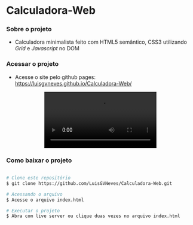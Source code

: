 # Calculadora-Web

### Sobre o projeto
- Calculadora minimalista feito com HTML5 semântico, CSS3 utilizando *Grid* e *Javascript* no DOM

### Acessar o projeto
- Acesse o site pelo github pages: https://luisgvneves.github.io/Calculadora-Web/

<div align="center">
  <video src="https://user-images.githubusercontent.com/99727468/218651603-d2a50e0d-48bd-4133-8a8c-7e7c53e113ac.mp4
">
</div>


### Como baixar o projeto

```bash

# Clone este repositório
$ git clone https://github.com/LuisGVNeves/Calculadora-Web.git

# Acessando o arquivo
$ Acesse o arquivo index.html 

# Executar o projeto
$ Abra com live server ou clique duas vezes no arquivo index.html
```
